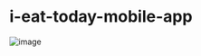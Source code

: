 # i-eat-today-mobile-app

![image](https://github.com/TahirGuliyev/i-eat-today-mobile-app/assets/53049809/3dd0b6c7-92b6-47a4-8bb5-cea1311a0c4f)


